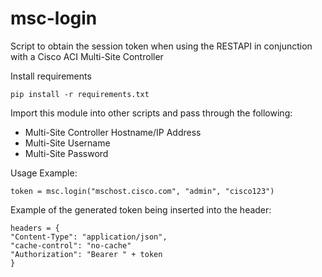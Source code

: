 # msc-login
Script to obtain the session token when using the RESTAPI in conjunction with a Cisco ACI Multi-Site Controller


Install requirements

```
pip install -r requirements.txt
```

Import this module into other scripts and pass through the following:

* Multi-Site Controller Hostname/IP Address
* Multi-Site Username
* Multi-Site Password

Usage Example:

```
token = msc.login("mschost.cisco.com", "admin", "cisco123")
```

Example of the generated token being inserted into the header:

```
headers = {
"Content-Type": "application/json",
"cache-control": "no-cache"
"Authorization": "Bearer " + token
}
```
